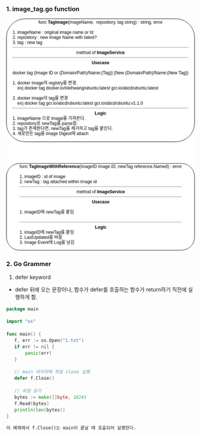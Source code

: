 ### 1. image_tag.go  function 

![Image Tag](https://github.com/ALGOSOPT/DockerConcept/blob/master/picture/image_tag.go.jpg)



### 2. Go Grammer

1) defer keyword
  - defer 뒤에 오는 문장이나, 함수가 defer를 호출하는 함수가 return하기 직전에 실행하게 함.
 ```go
 package main
 
import "os"
 
func main() {
    f, err := os.Open("1.txt")
    if err != nil {
        panic(err)
    }
 
    // main 마지막에 파일 close 실행
    defer f.Close()
 
    // 파일 읽기
    bytes := make([]byte, 1024)
    f.Read(bytes)
    println(len(bytes))
}
 
 ```
    이 예제에서 f.Close()는 main이 끝날 때 호출되어 실행한다.
